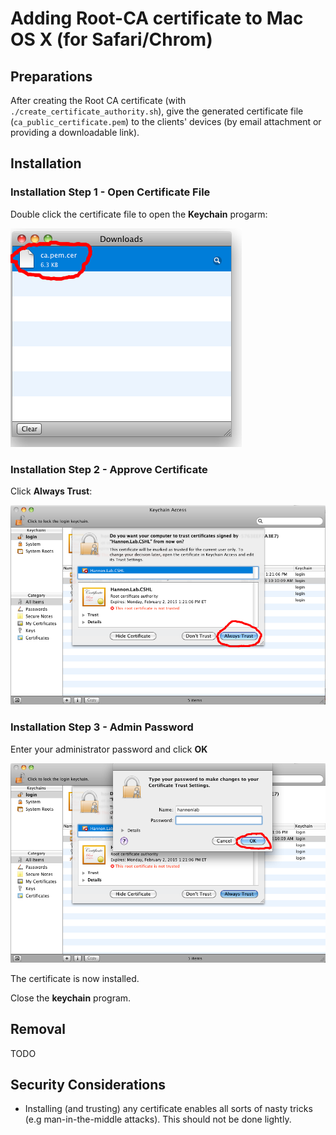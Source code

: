 # Adding Root-CA certificate to Mac OS X (for Safari/Chrom)

## Preparations

After creating the Root CA certificate (with `./create_certificate_authority.sh`),
give the generated certificate file (`ca_public_certificate.pem`) to the clients' devices
(by email attachment or providing a downloadable link).

## Installation

### Installation Step 1 - Open Certificate File

Double click the certificate file to open the **Keychain** progarm:

![](images/safari_download_certificate.png)


### Installation Step 2 - Approve Certificate

Click **Always Trust**:

![](images/safari_import_certificate.png)


### Installation Step 3 - Admin Password

Enter your administrator password and click **OK**

![](images/safari_import_password.png)

The certificate is now installed.

Close the **keychain** program.



## Removal

TODO

## Security Considerations

* Installing (and trusting) any certificate enables all sorts of nasty tricks (e.g man-in-the-middle attacks). This should not be done lightly.
